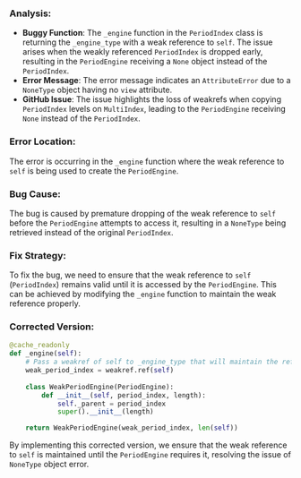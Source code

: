 ### Analysis:
- **Buggy Function**: The `_engine` function in the `PeriodIndex` class is returning the `_engine_type` with a weak reference to `self`. The issue arises when the weakly referenced `PeriodIndex` is dropped early, resulting in the `PeriodEngine` receiving a `None` object instead of the `PeriodIndex`.
- **Error Message**: The error message indicates an `AttributeError` due to a `NoneType` object having no `view` attribute.
- **GitHub Issue**: The issue highlights the loss of weakrefs when copying `PeriodIndex` levels on `MultiIndex`, leading to the `PeriodEngine` receiving `None` instead of the `PeriodIndex`.

### Error Location:
The error is occurring in the `_engine` function where the weak reference to `self` is being used to create the `PeriodEngine`.

### Bug Cause:
The bug is caused by premature dropping of the weak reference to `self` before the `PeriodEngine` attempts to access it, resulting in a `NoneType` being retrieved instead of the original `PeriodIndex`.

### Fix Strategy:
To fix the bug, we need to ensure that the weak reference to `self` (`PeriodIndex`) remains valid until it is accessed by the `PeriodEngine`. This can be achieved by modifying the `_engine` function to maintain the weak reference properly.

### Corrected Version:
```python
@cache_readonly
def _engine(self):
    # Pass a weakref of self to _engine_type that will maintain the reference.
    weak_period_index = weakref.ref(self)
    
    class WeakPeriodEngine(PeriodEngine):
        def __init__(self, period_index, length):
            self._parent = period_index
            super().__init__(length)

    return WeakPeriodEngine(weak_period_index, len(self))
``` 

By implementing this corrected version, we ensure that the weak reference to `self` is maintained until the `PeriodEngine` requires it, resolving the issue of `NoneType` object error.